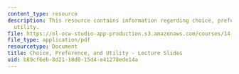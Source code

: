 ```yaml
---
content_type: resource
description: This resource contains information regarding choice, preference, and
  utility.
file: https://ol-ocw-studio-app-production.s3.amazonaws.com/courses/14-121-microeconomic-theory-i-fall-2015/b89cf6eb8d2118d015d4e41278ede14a_MIT14_121F15_1S.pdf
file_type: application/pdf
resourcetype: Document
title: Choice, Preference, and Utility - Lecture Slides
uid: b89cf6eb-8d21-18d0-15d4-e41278ede14a
---
```

